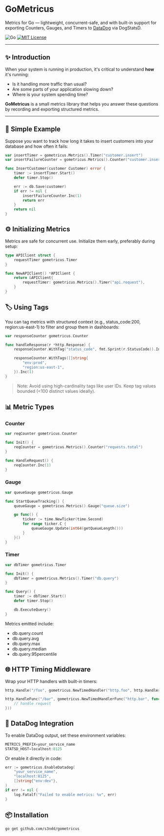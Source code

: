 # GoMetricus

Metrics for Go — lightweight, concurrent-safe, and with built-in support for exporting Counters, Gauges, and Timers to [DataDog](https://docs.datadoghq.com/developers/dogstatsd/) via DogStatsD.

![Go](https://img.shields.io/badge/Go-1.20+-blue)
[![MIT License](https://img.shields.io/badge/license-MIT-green)](LICENSE)

---

## ✨ Introduction

When your system is running in production, it's critical to understand **how** it's running:

- Is it handling more traffic than usual?
- Are some parts of your application slowing down?
- Where is your system spending time?

**GoMetricus** is a small metrics library that helps you answer these questions by recording and exporting structured metrics.

---

## 🚀 Simple Example

Suppose you want to track how long it takes to insert customers into your database and how often it fails:

```go
var insertTimer = gometricus.Metrics().Timer("customer.insert")
var insertFailureCounter = gometricus.Metrics().Counter("customer.insert_failure")

func InsertCustomer(customer Customer) error {
    timer := insertTimer.Start()
    defer timer.Stop()

    err := db.Save(customer)
    if err != nil {
        insertFailureCounter.Inc(1)
        return err
    }
    return nil
}
```

## ⚙️ Initializing Metrics
Metrics are safe for concurrent use. Initialize them early, preferably during setup:
```go
type APIClient struct {
    requestTimer gometricus.Timer
}

func NewAPIClient() *APIClient {
    return &APIClient{
        requestTimer: gometricus.Metrics().Timer("api.request"),
    }
}
```

## 🏷 Using Tags
You can tag metrics with structured context (e.g., status_code:200, region:us-east-1) to filter and group them in dashboards:
```go
var responseCounter gometricus.Counter

func handleResponse(r *http.Response) {
    responseCounter.WithTag("status_code", fmt.Sprint(r.StatusCode)).Inc(1)

    responseCounter.WithTags([]string{
        "env:prod",
        "region:us-east-1",
    }).Inc(1)
}
```
> Note: Avoid using high-cardinality tags like user IDs. Keep tag values bounded (<100 distinct values ideally).

## 📊 Metric Types
### Counter
```go
var reqCounter gometricus.Counter

func Init() {
    reqCounter = gometricus.Metrics().Counter("requests.total")
}

func HandleRequest() {
    reqCounter.Inc(1)
}

```

### Gauge
```go
var queueGauge gometricus.Gauge

func StartQueueTracking() {
    queueGauge = gometricus.Metrics().Gauge("queue.size")

    go func() {
        ticker := time.NewTicker(time.Second)
        for range ticker.C {
            queueGauge.Update(int64(getQueueLength()))
        }
    }()
}

```

### Timer
```go
var dbTimer gometricus.Timer

func Init() {
    dbTimer = gometricus.Metrics().Timer("db.query")
}

func Query() {
    timer := dbTimer.Start()
    defer timer.Stop()

    db.ExecuteQuery()
}
```
Metrics emitted include:
- db.query.count
- db.query.avg
- db.query.max
- db.query.median
- db.query.95percentile

## 🌐 HTTP Timing Middleware
Wrap your HTTP handlers with built-in timers:
```go
http.Handle("/foo", gometricus.NewTimedHandler("http.foo", http.HandlerFunc(myHandler), nil))

http.HandleFunc("/bar", gometricus.NewTimedHandlerFunc("http.bar", func(w http.ResponseWriter, r *http.Request) {
    // handle request
}))

```

## 🐶 DataDog Integration
To enable DataDog output, set these environment variables:
```go
METRICS_PREFIX=your_service_name
STATSD_HOST=localhost:8125
```
Or enable it directly in code:
```go
err := gometricus.EnableDatadog(
    "your_service_name",
    "localhost:8125",   
    []string{"env:dev"}, 
)
if err != nil {
    log.Fatalf("Failed to enable metrics: %v", err)
}
```

## 📦 Installation
```shell
go get github.com/s3ndd/gometricus

```

